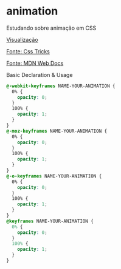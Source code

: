 # animation



Estudando sobre animação em CSS

[Visualização](https://joaoquinto.github.io/Animation/animation/index.html)

[Fonte: Css Tricks](https://css-tricks.com/snippets/css/keyframe-animation-syntax/)

[Fonte: MDN Web Docs](https://developer.mozilla.org/en-US/docs/Web/CSS/transform)

Basic Declaration & Usage

```css
@-webkit-keyframes NAME-YOUR-ANIMATION {
  0% {
    opacity: 0;
  }
  100% {
    opacity: 1;
  }
}
@-moz-keyframes NAME-YOUR-ANIMATION {
  0% {
    opacity: 0;
  }
  100% {
    opacity: 1;
  }
}
@-o-keyframes NAME-YOUR-ANIMATION {
  0% {
    opacity: 0;
  }
  100% {
    opacity: 1;
  }
}
@keyframes NAME-YOUR-ANIMATION {
  0% {
    opacity: 0;
  }
  100% {
    opacity: 1;
  }
}
```
